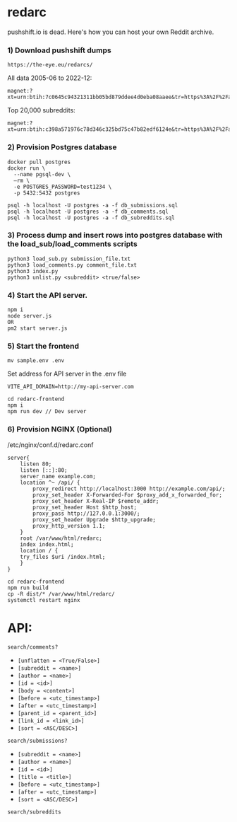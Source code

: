 # redarc
pushshift.io is dead.  Here's how you can host your own Reddit archive.
### 1) Download pushshift dumps

```
https://the-eye.eu/redarcs/
```
All data 2005-06 to 2022-12:
```
magnet:?xt=urn:btih:7c0645c94321311bb05bd879ddee4d0eba08aaee&tr=https%3A%2F%2Facademictorrents.com%2Fannounce.php&tr=udp%3A%2F%2Ftracker.coppersurfer.tk%3A6969&tr=udp%3A%2F%2Ftracker.opentrackr.org%3A1337%2Fannounce
```
Top 20,000 subreddits:
```
magnet:?xt=urn:btih:c398a571976c78d346c325bd75c47b82edf6124e&tr=https%3A%2F%2Facademictorrents.com%2Fannounce.php&tr=udp%3A%2F%2Ftracker.coppersurfer.tk%3A6969&tr=udp%3A%2F%2Ftracker.opentrackr.org%3A1337%2Fannounce
```

### 2) Provision Postgres database 

```
docker pull postgres
docker run \
  --name pgsql-dev \
  –rm \
  -e POSTGRES_PASSWORD=test1234 \
  -p 5432:5432 postgres
```

```
psql -h localhost -U postgres -a -f db_submissions.sql
psql -h localhost -U postgres -a -f db_comments.sql
psql -h localhost -U postgres -a -f db_subreddits.sql
```

### 3) Process dump and insert rows into postgres database with the load_sub/load_comments scripts

```
python3 load_sub.py submission_file.txt
python3 load_comments.py comment_file.txt
python3 index.py
python3 unlist.py <subreddit> <true/false>
```

### 4) Start the API server.

```
npm i
node server.js
OR
pm2 start server.js
```

### 5) Start the frontend

```
mv sample.env .env
```
Set address for API server in the .env file

```
VITE_API_DOMAIN=http://my-api-server.com
```

```
cd redarc-frontend
npm i
npm run dev // Dev server
```

### 6) Provision NGINX (Optional)

/etc/nginx/conf.d/redarc.conf

```
server{
    listen 80;
    listen [::]:80;
    server_name example.com;
    location ^~ /api/ {
        proxy_redirect http://localhost:3000 http://example.com/api/;
        proxy_set_header X-Forwarded-For $proxy_add_x_forwarded_for;
        proxy_set_header X-Real-IP $remote_addr;
        proxy_set_header Host $http_host;
        proxy_pass http://127.0.0.1:3000/;
        proxy_set_header Upgrade $http_upgrade;
        proxy_http_version 1.1;
    }
    root /var/www/html/redarc;
    index index.html;
    location / {
    try_files $uri /index.html;
    }
}
```
```
cd redarc-frontend
npm run build 
cp -R dist/* /var/www/html/redarc/
systemctl restart nginx
```


# API:

`search/comments?`
- `[unflatten = <True/False>]`
- `[subreddit = <name>]`
- `[author = <name>]`
- `[id = <id>]`
- `[body = <content>]`
- `[before = <utc_timestamp>]`
- `[after = <utc_timestamp>]`
- `[parent_id = <parent_id>]`
- `[link_id = <link_id>]`
- `[sort = <ASC/DESC>]`

`search/submissions?`
- `[subreddit = <name>]`
- `[author = <name>]`
- `[id = <id>]`
- `[title = <title>]`
- `[before = <utc_timestamp>]`
- `[after = <utc_timestamp>]`
- `[sort = <ASC/DESC>]`

`search/subreddits`
